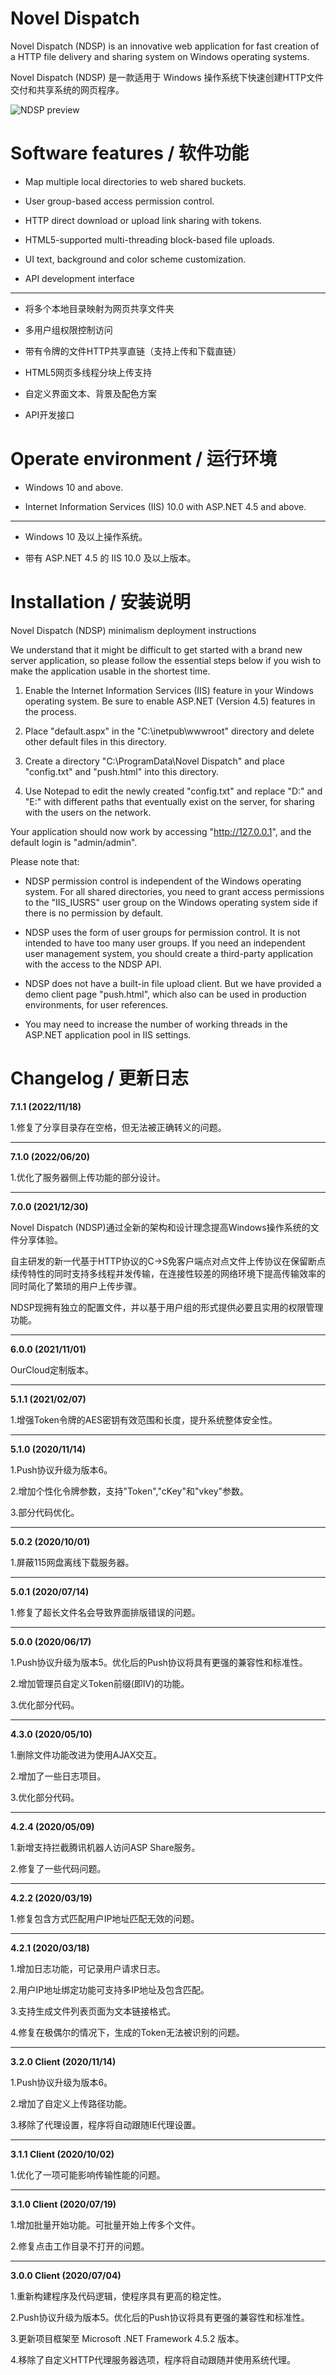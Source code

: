 # Novel Dispatch

Novel Dispatch (NDSP) is an innovative web application for fast creation of a HTTP file delivery and sharing system on Windows operating systems.

Novel Dispatch (NDSP) 是一款适用于 Windows 操作系统下快速创建HTTP文件交付和共享系统的网页程序。

![NDSP preview](https://thumbs2.imgbox.com/6c/47/tVkQACQj_t.png)


# Software features / 软件功能

- Map multiple local directories to web shared buckets.

- User group-based access permission control.

- HTTP direct download or upload link sharing with tokens.

- HTML5-supported multi-threading block-based file uploads.

- UI text, background and color scheme customization.

- API development interface

---

- 将多个本地目录映射为网页共享文件夹

- 多用户组权限控制访问

- 带有令牌的文件HTTP共享直链（支持上传和下载直链）

- HTML5网页多线程分块上传支持

- 自定义界面文本、背景及配色方案

- API开发接口


# Operate environment / 运行环境

- Windows 10 and above.

- Internet Information Services (IIS) 10.0 with ASP.NET 4.5 and above.

---

- Windows 10 及以上操作系统。

- 带有 ASP.NET 4.5 的 IIS 10.0 及以上版本。


# Installation / 安装说明

Novel Dispatch (NDSP) minimalism deployment instructions

We understand that it might be difficult to get started with a brand new server application, so please follow the essential steps below if you wish to make the application usable in the shortest time.

1. Enable the Internet Information Services (IIS) feature in your Windows operating system. Be sure to enable ASP.NET (Version 4.5) features in the process.

2. Place "default.aspx" in the "C:\inetpub\wwwroot" directory and delete other default files in this directory.

3. Create a directory "C:\ProgramData\Novel Dispatch" and place "config.txt" and "push.html" into this directory.

4. Use Notepad to edit the newly created "config.txt" and replace "D:\" and "E:\" with different paths that eventually exist on the server, for sharing with the users on the network.

Your application should now work by accessing "http://127.0.0.1", and the default login is "admin/admin".

Please note that:

- NDSP permission control is independent of the Windows operating system. For all shared directories, you need to grant access permissions to the "IIS_IUSRS" user group on the Windows operating system side if there is no permission by default.

- NDSP uses the form of user groups for permission control. It is not intended to have too many user groups. If you need an independent user management system, you should create a third-party application with the access to the NDSP API.

- NDSP does not have a built-in file upload client. But we have provided a demo client page "push.html", which also can be used in production environments, for user references.

- You may need to increase the number of working threads in the ASP.NET application pool in IIS settings.


# Changelog / 更新日志

**7.1.1 (2022/11/18)**

1.修复了分享目录存在空格，但无法被正确转义的问题。

---

**7.1.0 (2022/06/20)**

1.优化了服务器侧上传功能的部分设计。

---

**7.0.0 (2021/12/30)**

Novel Dispatch (NDSP)通过全新的架构和设计理念提高Windows操作系统的文件分享体验。

自主研发的新一代基于HTTP协议的C->S免客户端点对点文件上传协议在保留断点续传特性的同时支持多线程并发传输，在连接性较差的网络环境下提高传输效率的同时简化了繁琐的用户上传步骤。

NDSP现拥有独立的配置文件，并以基于用户组的形式提供必要且实用的权限管理功能。

---

**6.0.0 (2021/11/01)**

OurCloud定制版本。

---

**5.1.1 (2021/02/07)**

1.增强Token令牌的AES密钥有效范围和长度，提升系统整体安全性。

---

**5.1.0 (2020/11/14)**

1.Push协议升级为版本6。

2.增加个性化令牌参数，支持"Token","cKey"和"vkey"参数。

3.部分代码优化。

---

**5.0.2 (2020/10/01)**

1.屏蔽115网盘离线下载服务器。

---

**5.0.1 (2020/07/14)**

1.修复了超长文件名会导致界面排版错误的问题。

---

**5.0.0 (2020/06/17)**

1.Push协议升级为版本5。优化后的Push协议将具有更强的兼容性和标准性。

2.增加管理员自定义Token前缀(即IV)的功能。

3.优化部分代码。

---

**4.3.0 (2020/05/10)**

1.删除文件功能改进为使用AJAX交互。

2.增加了一些日志项目。

3.优化部分代码。

---

**4.2.4 (2020/05/09)**

1.新增支持拦截腾讯机器人访问ASP Share服务。

2.修复了一些代码问题。

---

**4.2.2 (2020/03/19)**

1.修复包含方式匹配用户IP地址匹配无效的问题。

---

**4.2.1 (2020/03/18)**

1.增加日志功能，可记录用户请求日志。

2.用户IP地址绑定功能可支持多IP地址及包含匹配。

3.支持生成文件列表页面为文本链接格式。

4.修复在极偶尔的情况下，生成的Token无法被识别的问题。

---

**3.2.0 Client (2020/11/14)**

1.Push协议升级为版本6。

2.增加了自定义上传路径功能。

3.移除了代理设置，程序将自动跟随IE代理设置。

---

**3.1.1 Client (2020/10/02)**

1.优化了一项可能影响传输性能的问题。

---

**3.1.0 Client (2020/07/19)**

1.增加批量开始功能。可批量开始上传多个文件。

2.修复点击工作目录不打开的问题。

---

**3.0.0 Client (2020/07/04)**

1.重新构建程序及代码逻辑，使程序具有更高的稳定性。

2.Push协议升级为版本5。优化后的Push协议将具有更强的兼容性和标准性。

3.更新项目框架至 Microsoft .NET Framework 4.5.2 版本。

4.移除了自定义HTTP代理服务器选项，程序将自动跟随并使用系统代理。
